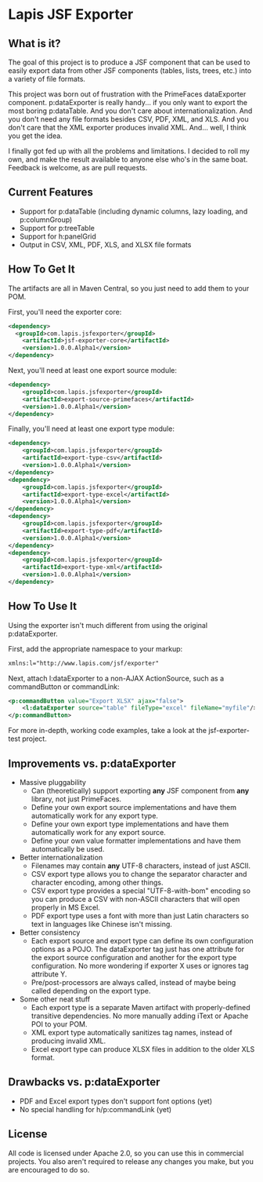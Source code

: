 # Lapis JSF Exporter

## What is it?
The goal of this project is to produce a JSF component that can be used to easily export data from other JSF components (tables, lists, trees, etc.) into a variety of file formats.

This project was born out of frustration with the PrimeFaces dataExporter component. p:dataExporter is really handy... if you only want to export the most boring p:dataTable. And you don't care about internationalization. And you don't need any file formats besides CSV, PDF, XML, and XLS. And you don't care that the XML exporter produces invalid XML. And... well, I think you get the idea.

I finally got fed up with all the problems and limitations. I decided to roll my own, and make the result available to anyone else who's in the same boat. Feedback is welcome, as are pull requests.

## Current Features
- Support for p:dataTable (including dynamic columns, lazy loading, and p:columnGroup)
- Support for p:treeTable
- Support for h:panelGrid
- Output in CSV, XML, PDF, XLS, and XLSX file formats

## How To Get It
The artifacts are all in Maven Central, so you just need to add them to your POM.

First, you'll need the exporter core:

```xml
<dependency>
  <groupId>com.lapis.jsfexporter</groupId>
	<artifactId>jsf-exporter-core</artifactId>
	<version>1.0.0.Alpha1</version>
</dependency>
```

Next, you'll need at least one export source module:

```xml
<dependency>
	<groupId>com.lapis.jsfexporter</groupId>
	<artifactId>export-source-primefaces</artifactId>
	<version>1.0.0.Alpha1</version>
</dependency>
```

Finally, you'll need at least one export type module:

```xml
<dependency>
	<groupId>com.lapis.jsfexporter</groupId>
	<artifactId>export-type-csv</artifactId>
	<version>1.0.0.Alpha1</version>
</dependency>
<dependency>
	<groupId>com.lapis.jsfexporter</groupId>
	<artifactId>export-type-excel</artifactId>
	<version>1.0.0.Alpha1</version>
</dependency>
<dependency>
	<groupId>com.lapis.jsfexporter</groupId>
	<artifactId>export-type-pdf</artifactId>
	<version>1.0.0.Alpha1</version>
</dependency>
<dependency>
	<groupId>com.lapis.jsfexporter</groupId>
	<artifactId>export-type-xml</artifactId>
	<version>1.0.0.Alpha1</version>
</dependency>
```

## How To Use It
Using the exporter isn't much different from using the original p:dataExporter.

First, add the appropriate namespace to your markup:

```xml
xmlns:l="http://www.lapis.com/jsf/exporter"
```

Next, attach l:dataExporter to a non-AJAX ActionSource, such as a commandButton or commandLink:

```xml
<p:commandButton value="Export XLSX" ajax="false">
	<l:dataExporter source="table" fileType="excel" fileName="myfile"/>
</p:commandButton>
```

For more in-depth, working code examples, take a look at the jsf-exporter-test project.

## Improvements vs. p:dataExporter
- Massive pluggability
  - Can (theoretically) support exporting **any** JSF component from **any** library, not just PrimeFaces.
  - Define your own export source implementations and have them automatically work for any export type.
  - Define your own export type implementations and have them automatically work for any export source.
  - Define your own value formatter implementations and have them automatically be used.
- Better internationalization
  - Filenames may contain **any** UTF-8 characters, instead of just ASCII.
  - CSV export type allows you to change the separator character and character encoding, among other things.
  - CSV export type provides a special "UTF-8-with-bom" encoding so you can produce a CSV with non-ASCII characters that will open properly in MS Excel.
  - PDF export type uses a font with more than just Latin characters so text in languages like Chinese isn't missing.
- Better consistency
  - Each export source and export type can define its own configuration options as a POJO. The dataExporter tag just has one attribute for the export source configuration and another for the export type configuration. No more wondering if exporter X uses or ignores tag attribute Y.
  - Pre/post-processors are always called, instead of maybe being called depending on the export type.
- Some other neat stuff
  - Each export type is a separate Maven artifact with properly-defined transitive dependencies. No more manually adding iText or Apache POI to your POM.
  - XML export type automatically sanitizes tag names, instead of producing invalid XML.
  - Excel export type can produce XLSX files in addition to the older XLS format.

## Drawbacks vs. p:dataExporter
- PDF and Excel export types don't support font options (yet)
- No special handling for h/p:commandLink (yet)

## License
All code is licensed under Apache 2.0, so you can use this in commercial projects. You also aren't required to release any changes you make, but you are encouraged to do so.
